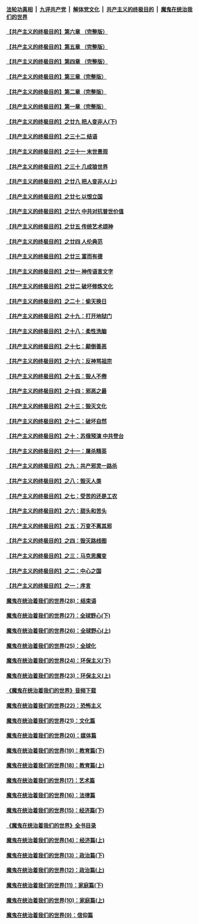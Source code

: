 

####  [法轮功真相](../../../../basic/blob/master/README.md?t=05221301) &nbsp;|&nbsp; [九评共产党](../../../../9ping.md/blob/master/README.md?t=05221301) &nbsp;|&nbsp; [解体党文化](../../../../jtdwh.md/blob/master/README.md?t=05221301)  &nbsp;|&nbsp; [共产主义的终极目的](../../../../gczydzjmd.md/blob/master/README.md?t=05221301) &nbsp;|&nbsp; [魔鬼在统治我们的世界](../../../../mgztzwmdsj.md/blob/master/README.md?t=05221301) 

#### [【共产主义的终极目的】第六章 （完整版）](../pages/nsc422/n11428913.md?t=05221301) 

#### [【共产主义的终极目的】第五章 （完整版）](../pages/nsc422/n11428912.md?t=05221301) 

#### [【共产主义的终极目的】第四章 （完整版）](../pages/nsc422/n11428907.md?t=05221301) 

#### [【共产主义的终极目的】第三章（完整版）](../pages/nsc422/n11428848.md?t=05221301) 

#### [【共产主义的终极目的】第二章（完整版）](../pages/nsc422/n11428831.md?t=05221301) 

#### [【共产主义的终极目的】第一章（完整版）](../pages/nsc422/n11417651.md?t=05221301) 

#### [【共产主义的终极目的】之廿九 把人变非人(下)](../pages/nsc422/n11344140.md?t=05221301) 

#### [【共产主义的终极目的】之三十二 结语](../pages/nsc422/n11360535.md?t=05221301) 

#### [【共产主义的终极目的】之三十一 末世景观](../pages/nsc422/n11351129.md?t=05221301) 

#### [【共产主义的终极目的】之三十 几成狼世界](../pages/nsc422/n11348280.md?t=05221301) 

#### [【共产主义的终极目的】之廿八 把人变非人(上)](../pages/nsc422/n11340492.md?t=05221301) 

#### [【共产主义的终极目的】之廿七 以恨立国](../pages/nsc422/n11336944.md?t=05221301) 

#### [【共产主义的终极目的】之廿六 中共对抗普世价值](../pages/nsc422/n11324785.md?t=05221301) 

#### [【共产主义的终极目的】之廿五 传统艺术颂神](../pages/nsc422/n11296396.md?t=05221301) 

#### [【共产主义的终极目的】之廿四 人伦典范](../pages/nsc422/n11296397.md?t=05221301) 

#### [【共产主义的终极目的】之廿三 富而有德](../pages/nsc422/n11283598.md?t=05221301) 

#### [【共产主义的终极目的】之廿一 神传语言文字](../pages/nsc422/n11263265.md?t=05221301) 

#### [【共产主义的终极目的】之廿二 破坏修炼文化](../pages/nsc422/n11245728.md?t=05221301) 

#### [【共产主义的终极目的】之二十：偷天换日](../pages/nsc422/n11238846.md?t=05221301) 

#### [【共产主义的终极目的】之十九：打开地狱门](../pages/nsc422/n11206376.md?t=05221301) 

#### [【共产主义的终极目的】之十八：柔性洗脑](../pages/nsc422/n11199994.md?t=05221301) 

#### [【共产主义的终极目的】之十七：颠倒善恶](../pages/nsc422/n11179782.md?t=05221301) 

#### [【共产主义的终极目的】之十六：反神骂祖宗](../pages/nsc422/n11166798.md?t=05221301) 

#### [【共产主义的终极目的】之十五：毁人不倦](../pages/nsc422/n11166792.md?t=05221301) 

#### [【共产主义的终极目的】之十四：邪恶之最](../pages/nsc422/n11150249.md?t=05221301) 

#### [【共产主义的终极目的】之十三：毁灭文化](../pages/nsc422/n11135227.md?t=05221301) 

#### [【共产主义的终极目的】之十二：破坏自然](../pages/nsc422/n11135214.md?t=05221301) 

#### [【共产主义的终极目的】之十：苏俄预演 中共登台](../pages/nsc422/n11118424.md?t=05221301) 

#### [【共产主义的终极目的】之十一：屠杀精英](../pages/nsc422/n11118442.md?t=05221301) 

#### [【共产主义的终极目的】之九：共产邪灵一路杀](../pages/nsc422/n11114139.md?t=05221301) 

#### [【共产主义的终极目的】之八：毁灭人类](../pages/nsc422/n11108503.md?t=05221301) 

#### [【共产主义的终极目的】之七：受苦的还是工农](../pages/nsc422/n11101809.md?t=05221301) 

#### [【共产主义的终极目的】之六：甜头和苦头](../pages/nsc422/n11096971.md?t=05221301) 

#### [【共产主义的终极目的】之五：万变不离其邪](../pages/nsc422/n11091285.md?t=05221301) 

#### [【共产主义的终极目的】之四：毁灭路线图](../pages/nsc422/n11086284.md?t=05221301) 

#### [【共产主义的终极目的】之三：马克思魔变](../pages/nsc422/n11061941.md?t=05221301) 

#### [【共产主义的终极目的】之二：中心之国](../pages/nsc422/n11047728.md?t=05221301) 

#### [【共产主义的终极目的】之一：序言](../pages/nsc422/n11086077.md?t=05221301) 

#### [魔鬼在统治着我们的世界(28)：结束语](../pages/nsc422/n10936246.md?t=05221301) 

#### [魔鬼在统治着我们的世界(27)：全球野心(下)](../pages/nsc422/n10928319.md?t=05221301) 

#### [魔鬼在统治着我们的世界(26)：全球野心(上)](../pages/nsc422/n10900318.md?t=05221301) 

#### [魔鬼在统治着我们的世界(25)：全球化](../pages/nsc422/n10788205.md?t=05221301) 

#### [魔鬼在统治着我们的世界(24)：环保主义(下)](../pages/nsc422/n10695307.md?t=05221301) 

#### [魔鬼在统治着我们的世界(23)：环保主义(上)](../pages/nsc422/n10688613.md?t=05221301) 

#### [《魔鬼在统治着我们的世界》音频下载](../pages/nsc422/n10635553.md?t=05221301) 

#### [魔鬼在统治着我们的世界(22)：恐怖主义](../pages/nsc422/n10614727.md?t=05221301) 

#### [魔鬼在统治着我们的世界(21)：文化篇](../pages/nsc422/n10597706.md?t=05221301) 

#### [魔鬼在统治着我们的世界(20)：媒体篇](../pages/nsc422/n10586579.md?t=05221301) 

#### [魔鬼在统治着我们的世界(19)：教育篇(下)](../pages/nsc422/n10564808.md?t=05221301) 

#### [魔鬼在统治着我们的世界(18)：教育篇(上)](../pages/nsc422/n10526970.md?t=05221301) 

#### [魔鬼在统治着我们的世界(17)：艺术篇](../pages/nsc422/n10499093.md?t=05221301) 

#### [魔鬼在统治着我们的世界(16)：法律篇](../pages/nsc422/n10485969.md?t=05221301) 

#### [魔鬼在统治着我们的世界(15)：经济篇(下)](../pages/nsc422/n10469975.md?t=05221301) 

#### [《魔鬼在统治着我们的世界》全书目录](../pages/nsc422/n10464261.md?t=05221301) 

#### [魔鬼在统治着我们的世界(14)：经济篇(上)](../pages/nsc422/n10457370.md?t=05221301) 

#### [魔鬼在统治着我们的世界(13)：政治篇(下)](../pages/nsc422/n10448270.md?t=05221301) 

#### [魔鬼在统治着我们的世界(12)：政治篇(上)](../pages/nsc422/n10444576.md?t=05221301) 

#### [魔鬼在统治着我们的世界(11)：家庭篇(下)](../pages/nsc422/n10440961.md?t=05221301) 

#### [魔鬼在统治着我们的世界(10)：家庭篇(上)](../pages/nsc422/n10435448.md?t=05221301) 

#### [魔鬼在统治着我们的世界(9)：信仰篇](../pages/nsc422/n10432159.md?t=05221301) 

